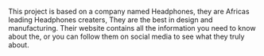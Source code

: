 This project is based on a company named Headphones, they are Africas leading Headphones creaters, They are the best in design and manufacturing. Their website contains all the information you need to know about the, or you can follow them on social media to see what they truly about.